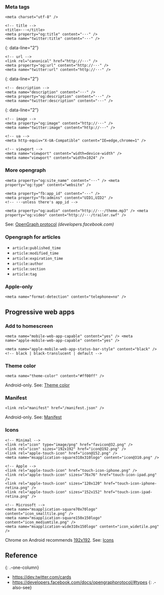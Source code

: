 ### Meta tags

    <meta charset="utf-8" />

    <!-- title -->
    <title>···</title>
    <meta property="og:title" content="···" />
    <meta name="twitter:title" content="···" />

{: data-line="2”}

    <!-- url -->
    <link rel="canonical" href="http://···" />
    <meta property="og:url" content="http://···" />
    <meta name="twitter:url" content="http://···" />

{: data-line="2”}

    <!-- description -->
    <meta name="description" content="···" />
    <meta property="og:description" content="···" />
    <meta name="twitter:description" content="···" />

{: data-line="2”}

    <!-- image -->
    <meta property="og:image" content="http://···" />
    <meta name="twitter:image" content="http://···" />

    <!-- ua -->
    <meta http-equiv="X-UA-Compatible" content="IE=edge,chrome=1" />

    <!-- viewport -->
    <meta name="viewport" content="width=device-width" />
    <meta name="viewport" content="width=1024" />

### More opengraph

    <meta property="og:site_name" content="···" /> <meta property="og:type" content="website" />

    <meta property="fb:app_id" content="···" />
    <meta property="fb:admins" content="UID1,UID2" />
    <!-- ···unless there's app_id -->

    <meta property="og:audio" content="http://···/theme.mp3" /> <meta property="og:video" content="http://···/trailer.swf" />

See: [OpenGraph protocol](https://developers.facebook.com/docs/opengraphprotocol/) *(developers.facebook.com)*

### Opengraph for articles

-   `article:published_time`
-   `article:modified_time`
-   `article:expiration_time`
-   `article:author`
-   `article:section`
-   `article:tag`

### Apple-only

    <meta name="format-detection" content="telephone=no" />

Progressive web apps
--------------------

### Add to homescreen

    <meta name="mobile-web-app-capable" content="yes" /> <meta name="apple-mobile-web-app-capable" content="yes" />

    <meta name="apple-mobile-web-app-status-bar-style" content="black" />
    <!-- black | black-translucent | default -->

### Theme color

    <meta name="theme-color" content="#ff00ff" />

Android-only. See: [Theme color](https://developers.google.com/web/updates/2014/11/Support-for-theme-color-in-Chrome-39-for-Android)

### Manifest

    <link rel="manifest" href="/manifest.json" />

Android-only. See: [Manifest](https://developers.google.com/web/fundamentals/engage-and-retain/web-app-manifest/)

### Icons

    <!-- Minimal -->
    <link rel="icon" type="image/png" href="favicon@32.png" />
    <link rel="icon" sizes="192x192" href="icon@192.png" />
    <link rel="apple-touch-icon" href="icon@152.png" />
    <meta name="msapplication-square310x310logo" content="icon@310.png" />

    <!-- Apple -->
    <link rel="apple-touch-icon" href="touch-icon-iphone.png" />
    <link rel="apple-touch-icon" sizes="76x76" href="touch-icon-ipad.png" />
    <link rel="apple-touch-icon" sizes="120x120" href="touch-icon-iphone-retina.png" />
    <link rel="apple-touch-icon" sizes="152x152" href="touch-icon-ipad-retina.png" />

    <!-- Microsoft -->
    <meta name="msapplication-square70x70logo" content="icon_smalltile.png" />
    <meta name="msapplication-square150x150logo" content="icon_mediumtile.png" />
    <meta name="msapplication-wide310x150logo" content="icon_widetile.png" />

Chrome on Android recommends [192x192](https://developers.google.com/web/updates/2014/11/Support-for-theme-color-in-Chrome-39-for-Android). See: [Icons](https://developers.google.com/web/fundamentals/design-and-ui/browser-customization/)

Reference
---------

{: .-one-column}

-   <a href="https://dev.twitter.com/cards" class="uri">https://dev.twitter.com/cards</a>
-   <a href="https://developers.facebook.com/docs/opengraphprotocol/#types" class="uri">https://developers.facebook.com/docs/opengraphprotocol/#types</a> {: .-also-see}
